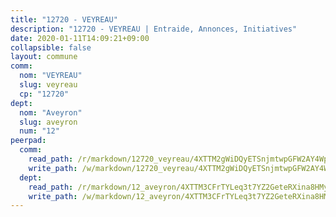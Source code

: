 ```yaml
---
title: "12720 - VEYREAU"
description: "12720 - VEYREAU | Entraide, Annonces, Initiatives"
date: 2020-01-11T14:09:21+09:00
collapsible: false
layout: commune
comm:
  nom: "VEYREAU"
  slug: veyreau
  cp: "12720"
dept:
  nom: "Aveyron"
  slug: aveyron
  num: "12"
peerpad:
  comm:
    read_path: /r/markdown/12720_veyreau/4XTTM2gWiDQyETSnjmtwpGFW2AY4Wp7DuVRkALCV9EEq1TPfo
    write_path: /w/markdown/12720_veyreau/4XTTM2gWiDQyETSnjmtwpGFW2AY4Wp7DuVRkALCV9EEq1TPfo-K3TgUd9TVZ5pJMQVhdY8dTEv7Sopmdj1TPdUJcid9wPguGCyAgf5XxNM1nkmW3L27bpetzkQEGdRTqX943cmTh97o6yoLRwupnM6zL4y1nsKJ2aV6CD9DayUFDQtLEpWR8frS1FF
  dept:
    read_path: /r/markdown/12_aveyron/4XTTM3CFrTYLeq3t7YZ2GeteRXina8HMy585xLdATaEm28gJq
    write_path: /w/markdown/12_aveyron/4XTTM3CFrTYLeq3t7YZ2GeteRXina8HMy585xLdATaEm28gJq-K3TgUfu3tdsvnJNzfCjLcQBm4uQ83gag77qnaAo9pjUvbpQyfAVAxJdyULKffeJFVcGHHVraYZNVQhiGBeBUKBFLy2Vr8dapgU6tQCmoJQ6dgnoqRGmK9bSxqhW9VArfxRuTPcgV
---
```


